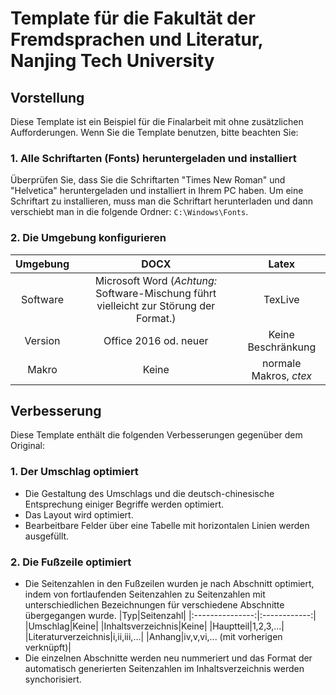 # Template für die Fakultät der Fremdsprachen und Literatur, Nanjing Tech University
## Vorstellung
Diese Template ist ein Beispiel für die Finalarbeit mit ohne zusätzlichen Aufforderungen. Wenn Sie die Template benutzen, bitte beachten Sie:
### 1. Alle Schriftarten (Fonts) heruntergeladen und installiert
Überprüfen Sie, dass Sie die Schriftarten "Times New Roman" und "Helvetica" heruntergeladen und installiert in Ihrem PC haben. Um eine Schriftart zu installieren, muss man die Schriftart herunterladen und dann verschiebt man in die folgende Ordner: `C:\Windows\Fonts`.
### 2. Die Umgebung konfigurieren
|Umgebung|DOCX|Latex|
|:-----:|:------:|:--------:|
|Software|Microsoft Word (*Achtung:* Software-Mischung führt vielleicht zur Störung der Format.)|TexLive|
|Version|Office 2016 od. neuer|Keine Beschränkung|
|Makro|Keine|normale Makros, *ctex*|
## Verbesserung
Diese Template enthält die folgenden Verbesserungen gegenüber dem Original:
### 1. Der Umschlag optimiert
* Die Gestaltung des Umschlags und die deutsch-chinesische Entsprechung einiger Begriffe werden optimiert.
* Das Layout wird optimiert.
* Bearbeitbare Felder über eine Tabelle mit horizontalen Linien werden ausgefüllt.
### 2. Die Fußzeile optimiert
* Die Seitenzahlen in den Fußzeilen wurden je nach Abschnitt optimiert, indem von fortlaufenden Seitenzahlen zu Seitenzahlen mit unterschiedlichen Bezeichnungen für verschiedene Abschnitte übergegangen wurde.
|Typ|Seitenzahl|
|:---------------:|:------------:|
|Umschlag|Keine|
|Inhaltsverzeichnis|Keine|
|Hauptteil|1,2,3,...|
|Literaturverzeichnis|i,ii,iii,...|
|Anhang|iv,v,vi,... (mit vorherigen verknüpft)|
* Die einzelnen Abschnitte werden neu nummeriert und das Format der automatisch generierten Seitenzahlen im Inhaltsverzeichnis werden synchorisiert.
